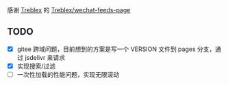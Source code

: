 感谢 [Treblex](https://github.com/Treblex) 的 [Treblex/wechat-feeds-page](https://github.com/Treblex/wechat-feeds-page)

## TODO 

- [x] gitee 跨域问题，目前想到的方案是写一个 VERSION 文件到 pages 分支，通过 jsdelivr 来请求
- [x] 实现搜索/过滤
- [ ] 一次性加载的性能问题，实现无限滚动